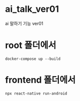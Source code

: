 # ai_talk_ver01
ai 말하기 기능 ver01

# root 폴더에서
```
docker-compose up --build
```

# frontend 폴더에서
```
npx react-native run-android
```